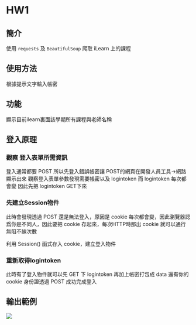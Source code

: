 # HW1

## 簡介
 使用 `requests` 及 `BeautifulSoup` 爬取 iLearn 上的課程

## 使用方法
根據提示文字輸入帳密

## 功能
顯示目前ilearn裏面該學期所有課程與老師名稱

## 登入原理

### 觀察 登入表單所需資訊
登入通常都要 POST 所以先登入錯誤帳密讓 POST的網頁在開發人員工具->網路顯示出來
觀察登入表單參數發現需要帳密以及 logintoken
而 logintoken 每次都會變
因此先把 logintoken GET下來

### 先建立Session物件
此時會發現透過 POST 還是無法登入，原因是 cookie 每次都會變，因此瀏覽器認爲你是不同人，因此要把 cookie 存起來，每次HTTP時那出 cookie 就可以通行無阻不線次數

利用 Session() 函式存入 cookie，建立登入物件

### 重新取得logintoken
此時有了登入物件就可以先 GET 下 logintoken
再加上帳密打包成 data 還有你的 cookie 身份證透過 POST 成功完成登入

##  輸出範例
   ![](https://i.imgur.com/bl87ZDG.jpg)
